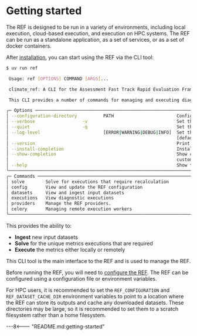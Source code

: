# Getting started

The REF is designed to be run in a variety of environments, including local execution, cloud-based execution, and execution on HPC systems.
The REF can be run as a standalone application, as a set of services, or as a set of docker containers.

After [installation](../installation.md), you can start using the REF via the CLI tool:

```bash
$ uv run ref

 Usage: ref [OPTIONS] COMMAND [ARGS]...

 climate_ref: A CLI for the Assessment Fast Track Rapid Evaluation Framework

 This CLI provides a number of commands for managing and executing diagnostics.

╭─ Options ────────────────────────────────────────────────────────────────────────────────────────────────────────────╮
│ --configuration-directory          PATH                        Configuration directory [default: None]               │
│ --verbose                  -v                                  Set the log level to DEBUG                            │
│ --quiet                    -q                                  Set the log level to WARNING                          │
│ --log-level                        [ERROR|WARNING|DEBUG|INFO]  Set the level of logging information to display       │
│                                                                [default: INFO]                                       │
│ --version                                                      Print the version and exit                            │
│ --install-completion                                           Install completion for the current shell.             │
│ --show-completion                                              Show completion for the current shell, to copy it or  │
│                                                                customize the installation.                           │
│ --help                                                         Show this message and exit.                           │
╰──────────────────────────────────────────────────────────────────────────────────────────────────────────────────────╯
╭─ Commands ───────────────────────────────────────────────────────────────────────────────────────────────────────────╮
│ solve        Solve for executions that require recalculation                                                         │
│ config       View and update the REF configuration                                                                   │
│ datasets     View and ingest input datasets                                                                          │
│ executions   View diagnostic executions                                                                              │
│ providers    Manage the REF providers.                                                                               │
│ celery       Managing remote execution workers                                                                       │
╰──────────────────────────────────────────────────────────────────────────────────────────────────────────────────────╯
```

This provides the ability to:

* **Ingest** new input datasets
* **Solve** for the unique metrics executions that are required
* **Execute** the metrics either locally or remotely

This CLI tool is the main interface to the REF and is used to manage the REF.

Before running the REF, you will need to [configure the REF](../configuration.md#configuration).
The REF can be configured using a configuration file or environment variables.

For HPC users, it is recommended to set the `REF_CONFIGURATION` and `REF_DATASET_CACHE_DIR` environment variables
to point to a location where the REF can store its outputs and cache any downloaded datasets.
These directories may be large, so it is recommended to set them to a scratch filesystem rather than a home filesystem.


---8<--- "README.md:getting-started"
